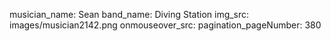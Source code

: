 musician_name: Sean
band_name: Diving Station
img_src: images/musician2142.png
onmouseover_src: 
pagination_pageNumber: 380